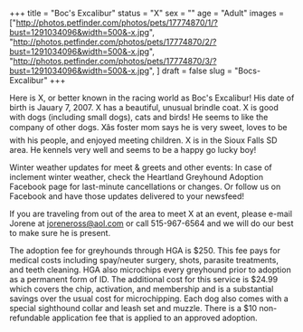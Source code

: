 +++
title = "Boc's Excalibur"
status = "X"
sex = ""
age = "Adult"
images = ["http://photos.petfinder.com/photos/pets/17774870/1/?bust=1291034096&width=500&-x.jpg",
"http://photos.petfinder.com/photos/pets/17774870/2/?bust=1291034096&width=500&-x.jpg",
"http://photos.petfinder.com/photos/pets/17774870/3/?bust=1291034096&width=500&-x.jpg",
]
draft = false
slug = "Bocs-Excalibur"
+++

Here is X, or better known in the racing world as Boc's Excalibur! His date of birth is Jauary 7, 2007. X has a beautiful, unusual brindle coat. X is good with dogs (including small dogs), cats and birds! He seems to like the company of other dogs. Xâs foster mom says he is very sweet, loves to be with his people, and enjoyed meeting children. X is in the Sioux Falls SD area. He kennels very well and seems to be a happy go lucky boy!


Winter weather updates for meet & greets and other events: In case of inclement winter weather, check the Heartland Greyhound Adoption Facebook page for last-minute cancellations or changes. Or follow us on Facebook and have those updates delivered to your newsfeed!


If you are traveling from out of the area to meet X at an event, please e-mail Jorene at joreneross@aol.com or call 515-967-6564 and we will do our best to make sure he is present.

The adoption fee for greyhounds through HGA is $250. This fee pays for medical costs including spay/neuter surgery, shots, parasite treatments, and teeth cleaning. HGA also microchips every greyhound prior to adoption as a permanent form of ID. The additional cost for this service is $24.99 which covers the chip, activation, and membership and is a substantial savings over the usual cost for microchipping. Each dog also comes with a special sighthound collar and leash set and muzzle. There is a $10 non-refundable application fee that is applied to an approved adoption.

